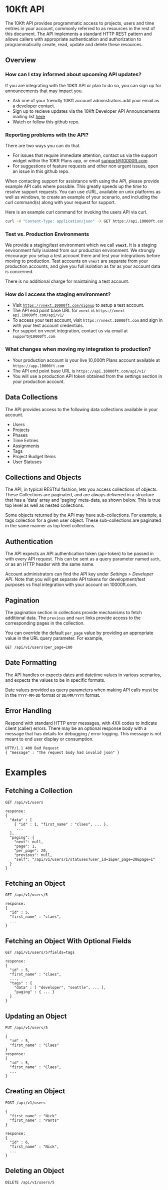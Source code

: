 # 10Kft API

The 10Kft API provides programmatic access to projects, users and time entries in your account, commonly referred to as resources in the rest of this document. The API implements a standard HTTP REST pattern and allows callers with appropriate authentication and authorization to programmatically create, read, update and delete these resources.

## Overview

### How can I stay informed about upcoming API updates?

If you are integrating with the 10Kft API or plan to do so, you can sign up for announcements that may impact you. 

* Ask one of your friendly 10Kft account adminstrators add your email as a developer contact.
* Sign up to recieve updates via the 10Kft Developer API Announcements mailing list [here](http://eepurl.com/ZvuOb)
* Watch or follow this github repo.

### Reporting problems with the API?

There are two ways you can do that.

* For issues that require immediate attention, contact us via the support widget within the 10Kft Plans app, or email support@10000ft.com
* For suggestions of feature requests and other non urgent issues, open an issue in this github repo.

When contacting support for assistance with using the API, please provide example API calls where possible. This greatly speeds up the time to resolve support requests. You can use cURL, available on unix platforms as well as windows, to create an example of your scenario, and including the curl command(s) along with your request for support.

Here is an example curl command for invoking the users API via curl.

```sh
curl -H "Content-Type: application/json" -X GET https://api.10000ft.com/api/v1/users?auth=TOKEN
```

### Test vs. Production Environments

We provide a staging/test environment which we call **`vnext`**. It is a staging environment fully isolated from our production environment. We strongly encourage you setup a test account there and test your integrations before moving to production. Test accounts on `vnext` are separate from your production accounts, and give you full isolation as far as your account data is concerned. 

There is no additional charge for maintaining a test account.

### How do I access the staging environment?

* Visit [`https://vnext.10000ft.com/signup`](https://vnext.10000ft.com/signup) to setup a test account. 
* The API end point base URL for `vnext` is `https://vnext-api.10000ft.com/api/v1/`
* To access your test account, visit `https://vnext.10000ft.com` and sign in with your test account credentials.
* For support on vnext integration, contact us via email at `support@10000ft.com`

### What changes when moving my integration to production?

* Your production account is your live 10,000ft Plans account available at `https://app.10000ft.com`
* The API end point base URL is `https://api.10000ft.com/api/v1/`
* You will use a production API token obtained from the settings section in your production account.

## Data Collections

The API provides access to the following data collections available in your account.

*   Users
*   Projects
*   Phases
*   Time Entries
*   Assignments
*   Tags
*   Project Budget Items
*   User Statuses

## Collections and Objects

The API, in typical RESTful fashion, lets you access collections of objects. These Collections are paginated, and are always delivered in a structure that has a 'data' array and 'paging' meta-data, as shown below. This is true top level as well as nested collections.

Some objects returned by the API may have sub-collections. For example, a tags collection for a given user object. These sub-collections are paginated in the same manner as top level collections.

## Authentication

The API expects an API authentication token (api-token) to be passed in with every API request. This can be sent as a query parameter named `auth`, or as an HTTP header with the same name.

Account administrators can find the API key under _Settings >_ _Developer API_. Note that you will get separate API tokens for development/test purposes vs final integration with your account on 10000ft.com.

## Pagination

The pagination section in collections provide mechanisms to fetch additional data. The `previous` and `next` links provide access to the corresponding pages in the collection.

You can override the default `per_page` value by providing an appropriate value in the URL query parameter. For example,

```
GET /api/v1/users?per_page=100
```

## Date Formatting

The API handles or expects dates and datetime values in various scenarios, and expects the values to be in specific formats.

Date values provided as query parameters when making API calls must be in the `YYYY-MM-DD` format or `DD/MM/YYYY` format.

## Error Handling

Respond with standard HTTP error messages, with 4XX codes to indicate client (caller) errors. There may be an optional response body with a message that has details for debugging / error logging. This message is not meant to end user display or consumption.

```
HTTP/1.1 400 Bad Request
{ "message" : "The request body had invalid json" }
```

# Examples

## Fetching a Collection

```
GET /api/v1/users

response:
{
  "data" : [
    { "id" : 1, "first_name" : "claes", ... },
     ...
  ],
  "paging": {
    "next": null,
    "page": 1,
    "per_page": 20,
    "previous": null,
    "self": "/api/v1/users/1/statuses?user_id=1&per_page=20&page=1"
  }
}
```

## Fetching an Object

```
GET /api/v1/users/5

response:
{
  "id" : 5,
  "first_name" : "claes",
  ...
}
```

## Fetching an Object With Optional Fields

```
GET /api/v1/users/5?fields=tags

response:
{
  "id" : 5,
  "first_name" : "claes",
  ...,
  "tags" : {
    "data" : [ "developer", "seattle", ... ],
    "paging" : { ... }
  }
}
```

## Updating an Object

```
PUT /api/v1/users/5

{
  "id" : 5,
  "first_name" : "Claes"
}
response:
{
  "id" : 5,
  "first_name" : "Claes",
  ...
}
```

## Creating an Object

```
POST /api/v1/users

{
  "first_name" : "Nick"
  "first_name" : "Pants"
}

response:
{
  "id" : 6,
  "first_name" : "Nick",
  ...
}
```

## Deleting an Object

```
DELETE /api/v1/users/5
```
